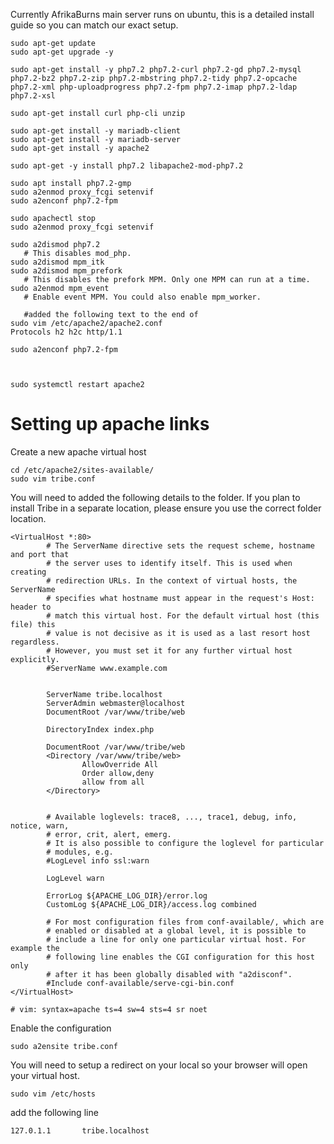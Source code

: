 Currently AfrikaBurns main server runs on ubuntu, this is a detailed install guide so you can match our exact setup.

```
sudo apt-get update
sudo apt-get upgrade -y

sudo apt-get install -y php7.2 php7.2-curl php7.2-gd php7.2-mysql php7.2-bz2 php7.2-zip php7.2-mbstring php7.2-tidy php7.2-opcache php7.2-xml php-uploadprogress php7.2-fpm php7.2-imap php7.2-ldap php7.2-xsl

sudo apt-get install curl php-cli unzip

sudo apt-get install -y mariadb-client
sudo apt-get install -y mariadb-server
sudo apt-get install -y apache2

sudo apt-get -y install php7.2 libapache2-mod-php7.2

sudo apt install php7.2-gmp
sudo a2enmod proxy_fcgi setenvif
sudo a2enconf php7.2-fpm

sudo apachectl stop
sudo a2enmod proxy_fcgi setenvif

sudo a2dismod php7.2 
   # This disables mod_php.
sudo a2dismod mpm_itk
sudo a2dismod mpm_prefork 
   # This disables the prefork MPM. Only one MPM can run at a time.
sudo a2enmod mpm_event
   # Enable event MPM. You could also enable mpm_worker.

   #added the following text to the end of
sudo vim /etc/apache2/apache2.conf
Protocols h2 h2c http/1.1

sudo a2enconf php7.2-fpm 



sudo systemctl restart apache2

```

# Setting up apache links
Create a new apache virtual host
```
cd /etc/apache2/sites-available/
sudo vim tribe.conf
```

You will need to added the following details to the folder. If you plan to install Tribe in a separate location, please ensure you use the correct folder location. 
```
<VirtualHost *:80>
        # The ServerName directive sets the request scheme, hostname and port that
        # the server uses to identify itself. This is used when creating
        # redirection URLs. In the context of virtual hosts, the ServerName
        # specifies what hostname must appear in the request's Host: header to
        # match this virtual host. For the default virtual host (this file) this
        # value is not decisive as it is used as a last resort host regardless.
        # However, you must set it for any further virtual host explicitly.
        #ServerName www.example.com


        ServerName tribe.localhost
        ServerAdmin webmaster@localhost
        DocumentRoot /var/www/tribe/web

        DirectoryIndex index.php

        DocumentRoot /var/www/tribe/web
        <Directory /var/www/tribe/web>
                AllowOverride All
                Order allow,deny
                allow from all
        </Directory>


        # Available loglevels: trace8, ..., trace1, debug, info, notice, warn,
        # error, crit, alert, emerg.
        # It is also possible to configure the loglevel for particular
        # modules, e.g.
        #LogLevel info ssl:warn

        LogLevel warn
        
        ErrorLog ${APACHE_LOG_DIR}/error.log
        CustomLog ${APACHE_LOG_DIR}/access.log combined

        # For most configuration files from conf-available/, which are
        # enabled or disabled at a global level, it is possible to
        # include a line for only one particular virtual host. For example the
        # following line enables the CGI configuration for this host only
        # after it has been globally disabled with "a2disconf".
        #Include conf-available/serve-cgi-bin.conf
</VirtualHost>

# vim: syntax=apache ts=4 sw=4 sts=4 sr noet
```

Enable the configuration 
```
sudo a2ensite tribe.conf
```

You will need to setup a redirect on your local so your browser will open your virtual host.
```
sudo vim /etc/hosts
```

add the following line
```
127.0.1.1       tribe.localhost
```

